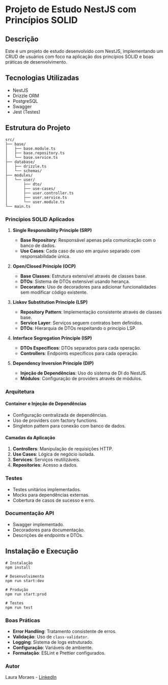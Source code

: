 # Projeto de Estudo NestJS com Princípios SOLID

## Descrição
Este é um projeto de estudo desenvolvido com NestJS, implementando um CRUD de usuários com foco na aplicação dos princípios SOLID e boas práticas de desenvolvimento.

## Tecnologias Utilizadas
- NestJS
- Drizzle ORM
- PostgreSQL
- Swagger
- Jest (Testes)

## Estrutura do Projeto
```plaintext
src/
├── base/
│   ├── base.module.ts
│   ├── base.repository.ts
│   └── base.service.ts
├── database/
│   ├── drizzle.ts
│   └── schemas/
├── modules/
│   └── user/
│       ├── dto/
│       ├── use-cases/
│       ├── user.controller.ts
│       ├── user.service.ts
│       └── user.module.ts
└── main.ts
```

### Princípios SOLID Aplicados

1. **Single Responsibility Principle (SRP)**
   - **Base Repository**: Responsável apenas pela comunicação com o banco de dados.
   - **Use Cases**: Cada caso de uso em arquivo separado com responsabilidade única.

2. **Open/Closed Principle (OCP)**
   - **Base Classes**: Estrutura extensível através de classes base.
   - **DTOs**: Sistema de DTOs extensível usando herança.
   - **Decorators**: Uso de decoradores para adicionar funcionalidades sem modificar código existente.

3. **Liskov Substitution Principle (LSP)**
   - **Repository Pattern**: Implementação consistente através de classes base.
   - **Service Layer**: Serviços seguem contratos bem definidos.
   - **DTOs**: Hierarquia de DTOs respeitando o princípio LSP.

4. **Interface Segregation Principle (ISP)**
   - **DTOs Específicos**: DTOs separados para cada operação.
   - **Controllers**: Endpoints específicos para cada operação.

5. **Dependency Inversion Principle (DIP)**
   - **Injeção de Dependências**: Uso do sistema de DI do NestJS.
   - **Módulos**: Configuração de providers através de módulos.

### Arquitetura

#### Container e Injeção de Dependências
- Configuração centralizada de dependências.
- Uso de providers com factory functions.
- Singleton pattern para conexão com banco de dados.

#### Camadas da Aplicação
1. **Controllers**: Manipulação de requisições HTTP.
2. **Use Cases**: Lógica de negócio isolada.
3. **Services**: Serviços reutilizáveis.
4. **Repositories**: Acesso a dados.

### Testes
- Testes unitários implementados.
- Mocks para dependências externas.
- Cobertura de casos de sucesso e erro.

### Documentação API
- Swagger implementado.
- Decoradores para documentação.
- Descrições de endpoints e DTOs.

## Instalação e Execução
```plaintext
# Instalação
npm install

# Desenvolvimento
npm run start:dev

# Produção
npm run start:prod

# Testes
npm run test
```
### Boas Práticas
- **Error Handling**: Tratamento consistente de erros.
- **Validação**: Uso de `class-validator`.
- **Logging**: Sistema de logs estruturado.
- **Configuração**: Variáveis de ambiente.
- **Formatação**: ESLint e Prettier configurados.

### Autor
Laura Moraes - <a href="https://www.linkedin.com/in/laura-moraes-20912114b/">LinkedIn</a>
